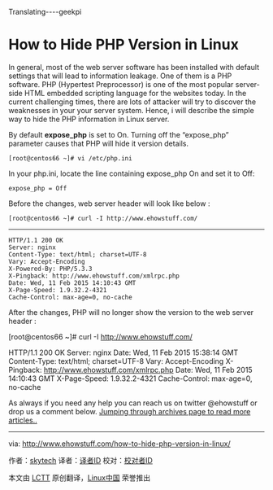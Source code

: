 Translating----geekpi

How to Hide PHP Version in Linux
================================================================================
In general, most of the web server software has been installed with default settings that will lead to information leakage. One of them is a PHP software. PHP (Hypertest Preprocessor) is one of the most popular server-side HTML embedded scripting language for the websites today. In the current challenging times, there are lots of attacker will try to discover the weaknesses in your your server system. Hence, i will describe the simple way to hide the PHP information in Linux server.

By default **expose_php** is set to On. Turning off the “expose_php” parameter causes that PHP will hide it version details.

    [root@centos66 ~]# vi /etc/php.ini

In your php.ini, locate the line containing expose_php On and set it to Off:

    expose_php = Off

Before the changes, web server header will look like below :

    [root@centos66 ~]# curl -I http://www.ehowstuff.com/

----------

    HTTP/1.1 200 OK
    Server: nginx
    Content-Type: text/html; charset=UTF-8
    Vary: Accept-Encoding
    X-Powered-By: PHP/5.3.3
    X-Pingback: http://www.ehowstuff.com/xmlrpc.php
    Date: Wed, 11 Feb 2015 14:10:43 GMT
    X-Page-Speed: 1.9.32.2-4321
    Cache-Control: max-age=0, no-cache

After the changes, PHP will no longer show the version to the web server header :

[root@centos66 ~]# curl -I http://www.ehowstuff.com/

HTTP/1.1 200 OK
Server: nginx
Date: Wed, 11 Feb 2015 15:38:14 GMT
Content-Type: text/html; charset=UTF-8
Vary: Accept-Encoding
X-Pingback: http://www.ehowstuff.com/xmlrpc.php
Date: Wed, 11 Feb 2015 14:10:43 GMT
X-Page-Speed: 1.9.32.2-4321
Cache-Control: max-age=0, no-cache

As always if you need any help you can reach us on twitter @ehowstuff or drop us a comment below. [Jumping through archives page to read more articles..][1]

--------------------------------------------------------------------------------

via: http://www.ehowstuff.com/how-to-hide-php-version-in-linux/

作者：[skytech][a]
译者：[译者ID](https://github.com/译者ID)
校对：[校对者ID](https://github.com/校对者ID)

本文由 [LCTT](https://github.com/LCTT/TranslateProject) 原创翻译，[Linux中国](http://linux.cn/) 荣誉推出

[a]:http://www.ehowstuff.com/author/mhstar/
[1]:http://www.ehowstuff.com/archives/
